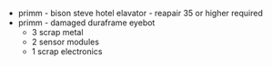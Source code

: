 - primm - bison steve hotel elavator - reapair 35 or higher required
- primm - damaged duraframe eyebot
	- 3 scrap metal
	- 2 sensor modules
	- 1 scrap electronics 